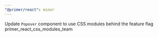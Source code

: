 ```yaml
---
"@primer/react": minor
---
```


Update `Popover` component to use CSS modules behind the feature flag primer_react_css_modules_team
